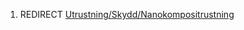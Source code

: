 1.  REDIRECT
    [Utrustning/Skydd/Nanokompositrustning](Utrustning/Skydd/Nanokompositrustning "wikilink")